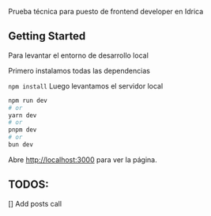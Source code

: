 Prueba técnica para puesto de frontend developer en Idrica

## Getting Started

Para levantar el entorno de desarrollo local

Primero instalamos todas las dependencias

```npm install```
Luego levantamos el servidor local
```bash
npm run dev
# or
yarn dev
# or
pnpm dev
# or
bun dev
```
Abre [http://localhost:3000](http://localhost:3000) para ver la página.

## TODOS:

[] Add posts call
